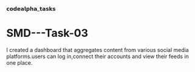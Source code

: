 𝗰𝗼𝗱𝗲𝗮𝗹𝗽𝗵𝗮_𝘁𝗮𝘀𝗸𝘀
# SMD---Task-03
I created a dashboard that aggregates content from various social media platforms.users can log in,connect their accounts and view their feeds in one place.

